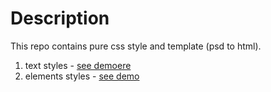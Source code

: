 Description
===========

This repo contains pure css style and template (psd to html).

1. text styles - [see demoere](https://onora.github.io/terra-systems/texts.html)
2. elements styles - [see demo](https://onora.github.io/terra-systems/elements.html)